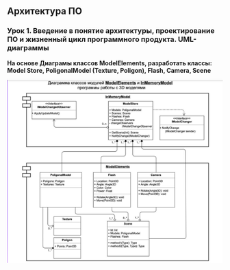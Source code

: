 ## Архитектура ПО
### Урок 1. Введение в понятие архитектуры, проектирование ПО и жизненный цикл программного продукта. UML-диаграммы

**На основе Диаграмы классов ModelElements, разработать классы: Model Store,
PoligonalModel (Texture, Poligon), Flash, Camera, Scene**

![Диаграмы классов ModelElements](img/ModelElements.png "ModelElements")
